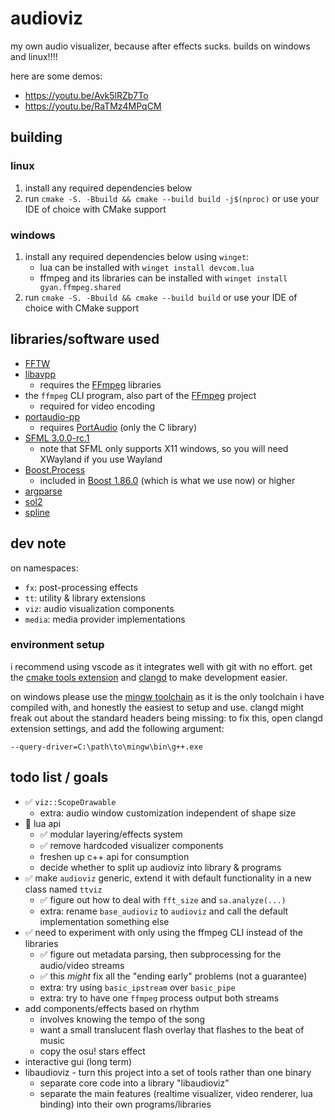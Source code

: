 # audioviz
my own audio visualizer, because after effects sucks.
builds on windows and linux!!!!

here are some demos:
- https://youtu.be/Avk5lRZb7To
- https://youtu.be/RaTMz4MPqCM

## building
### linux
1. install any required dependencies below
2. run `cmake -S. -Bbuild && cmake --build build -j$(nproc)` or use your IDE of choice with CMake support

### windows
1. install any required dependencies below using `winget`:
   - lua can be installed with `winget install devcom.lua`
   - ffmpeg and its libraries can be installed with `winget install gyan.ffmpeg.shared`
2. run `cmake -S. -Bbuild && cmake --build build` or use your IDE of choice with CMake support

## libraries/software used
- [FFTW](https://fftw.org)
- [libavpp](https://github.com/trustytrojan/libavpp)
  - requires the [FFmpeg](https://ffmpeg.org) libraries
- the `ffmpeg` CLI program, also part of the [FFmpeg](https://ffmpeg.org) project
  - required for video encoding
- [portaudio-pp](https://github.com/trustytrojan/portaudio-pp)
  - requires [PortAudio](https://www.portaudio.com) (only the C library)
- [SFML 3.0.0-rc.1](https://github.com/SFML/SFML/tree/3.0.0-rc.1)
  - note that SFML only supports X11 windows, so you will need XWayland if you use Wayland
- [Boost.Process](https://github.com/boostorg/process)
  - included in [Boost 1.86.0](https://github.com/boostorg/boost/releases/tag/boost-1.86.0) (which is what we use now) or higher
- [argparse](https://github.com/p-ranav/argparse)
- [sol2](https://github.com/ThePhD/sol2)
- [spline](https://github.com/ttk592/spline)

## dev note
on namespaces:
- `fx`: post-processing effects
- `tt`: utility & library extensions
- `viz`: audio visualization components
- `media`: media provider implementations

### environment setup
i recommend using vscode as it integrates well with git with no effort. get the [cmake tools extension](https://marketplace.visualstudio.com/items?itemName=ms-vscode.cmake-tools) and [clangd](https://marketplace.visualstudio.com/items?itemName=llvm-vs-code-extensions.vscode-clangd) to make development easier.

on windows please use the [mingw toolchain](https://github.com/niXman/mingw-builds-binaries/releases) as it is the only toolchain i have compiled with, and honestly the easiest to setup and use. clangd might freak out about the standard headers being missing: to fix this, open clangd extension settings, and add the following argument:
```
--query-driver=C:\path\to\mingw\bin\g++.exe
```

## todo list / goals
- ✅️ `viz::ScopeDrawable`
  - extra: audio window customization independent of shape size
- 🔄 lua api
  - ✅️ modular layering/effects system
  - ✅️ remove hardcoded visualizer components
  - freshen up c++ api for consumption
  - decide whether to split up audioviz into library & programs
- ✅️ make `audioviz` generic, extend it with default functionality in a new class named `ttviz`
  - ✅️ figure out how to deal with `fft_size` and `sa.analyze(...)`
  - extra: rename `base_audioviz` to `audioviz` and call the default implementation something else
- ✅️ need to experiment with only using the ffmpeg CLI instead of the libraries
  - ✅️ figure out metadata parsing, then subprocessing for the audio/video streams
  - ✅️ this *might* fix all the "ending early" problems (not a guarantee)
  - extra: try using `basic_ipstream` over `basic_pipe`
  - extra: try to have one `ffmpeg` process output both streams
- add components/effects based on rhythm
  - involves knowing the tempo of the song
  - want a small translucent flash overlay that flashes to the beat of music
  - copy the osu! stars effect
- interactive gui (long term)
- libaudioviz - turn this project into a set of tools rather than one binary
  - separate core code into a library "libaudioviz"
  - separate the main features (realtime visualizer, video renderer, lua binding) into their own programs/libraries
